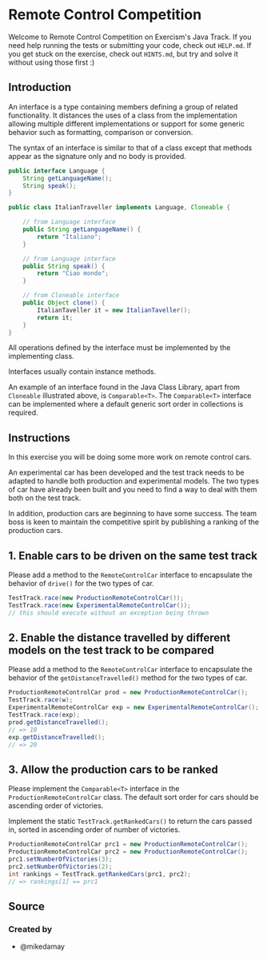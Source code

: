 # Remote Control Competition

Welcome to Remote Control Competition on Exercism's Java Track.
If you need help running the tests or submitting your code, check out `HELP.md`.
If you get stuck on the exercise, check out `HINTS.md`, but try and solve it without using those first :)

## Introduction

An interface is a type containing members defining a group of related functionality. It distances the uses of a class from the implementation allowing multiple different implementations or support for some generic behavior such as formatting, comparison or conversion.

The syntax of an interface is similar to that of a class except that methods appear as the signature only and no body is provided.

```java
public interface Language {
    String getLanguageName();
    String speak();
}

public class ItalianTraveller implements Language, Cloneable {

    // from Language interface
    public String getLanguageName() {
        return "Italiano";
    }

    // from Language interface
    public String speak() {
        return "Ciao mondo";
    }

    // from Cloneable interface
    public Object clone() {
        ItalianTaveller it = new ItalianTaveller();
        return it;
    }
}
```

All operations defined by the interface must be implemented by the implementing class.

Interfaces usually contain instance methods.

An example of an interface found in the Java Class Library, apart from `Cloneable` illustrated above, is `Comparable<T>`. The `Comparable<T>` interface can be implemented where a default generic sort order in collections is required.

## Instructions

In this exercise you will be doing some more work on remote control cars.

An experimental car has been developed and the test track needs to be adapted to handle both production and experimental models. The two types of car have already been built and you need to find a way to deal with them both on the test track.

In addition, production cars are beginning to have some success. The team boss is keen to maintain the competitive spirit by publishing a ranking of the production cars.

## 1. Enable cars to be driven on the same test track

Please add a method to the `RemoteControlCar` interface to encapsulate the behavior of `drive()` for the two types of car.

```java
TestTrack.race(new ProductionRemoteControlCar());
TestTrack.race(new ExperimentalRemoteControlCar());
// this should execute without an exception being thrown
```

## 2. Enable the distance travelled by different models on the test track to be compared

Please add a method to the `RemoteControlCar` interface to encapsulate the behavior of the `getDistanceTravelled()` method for the two types of car.

```java
ProductionRemoteControlCar prod = new ProductionRemoteControlCar();
TestTrack.race(w);
ExperimentalRemoteControlCar exp = new ExperimentalRemoteControlCar();
TestTrack.race(exp);
prod.getDistanceTravelled();
// => 10
exp.getDistanceTravelled();
// => 20
```

## 3. Allow the production cars to be ranked

Please implement the `Comparable<T>` interface in the `ProductionRemoteControlCar` class. The default sort order for cars should be ascending order of victories.

Implement the static `TestTrack.getRankedCars()` to return the cars passed in, sorted in ascending order of number of victories.

```java
ProductionRemoteControlCar prc1 = new ProductionRemoteControlCar();
ProductionRemoteControlCar prc2 = new ProductionRemoteControlCar();
prc1.setNumberOfVictories(3);
prc2.setNumberOfVictories(2);
int rankings = TestTrack.getRankedCars(prc1, prc2);
// => rankings[1] == prc1
```

## Source

### Created by

- @mikedamay